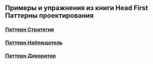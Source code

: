 ## __Примеры и упражнения из книги Head First Паттерны проектирования__

### [Паттерн Стратегия](/p01/strategy)

### [Паттерн Наблюдатель](/p02/observer)

### [Паттерн Декоратор](/p03/decorator)
